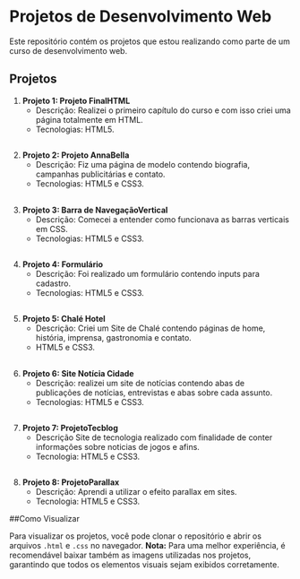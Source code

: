 # Projetos de Desenvolvimento Web
Este repositório contém os projetos que estou realizando como parte de um curso de desenvolvimento web.
## Projetos

1. **Projeto 1: Projeto FinalHTML**
   - Descrição: Realizei o primeiro capítulo do curso e com isso criei uma página totalmente em HTML.
   - Tecnologias: HTML5.
     ##
2. **Projeto 2: Projeto AnnaBella**
   - Descrição: Fiz uma página de modelo contendo biografia, campanhas publicitárias e contato.
   - Tecnologias: HTML5 e CSS3.
     ##
3. **Projeto 3: Barra de NavegaçãoVertical**
   - Descrição: Comecei a entender como funcionava as barras verticais em CSS.
   - Tecnologias: HTML5 e CSS3.
     ##
4. **Projeto 4: Formulário**
   - Descrição: Foi realizado um formulário contendo inputs para cadastro.
   - Tecnologias: HTML5 e CSS3.
     ##
5. **Projeto 5: Chalé Hotel**
   - Descrição: Criei um Site de Chalé contendo páginas de home, história, imprensa, gastronomia e contato.
   - HTML5 e CSS3.
     ##
6. **Projeto 6: Site Notícia Cidade**
   - Descrição: realizei um site de notícias contendo abas de publicações de notícias, entrevistas e abas sobre cada assunto.
   - Tecnologias: HTML5 e CSS3.
    ##
7. **Projeto 7: ProjetoTecblog**
   - Descrição Site de tecnologia realizado com finalidade de conter informações sobre noticias de jogos e afins.
   - Tecnologia: HTML5 e CSS3.
     ##
8. **Projeto 8: ProjetoParallax**
   - Descrição: Aprendi a utilizar o efeito parallax em sites.
   - Tecnologia: HTML5 e CSS3.
     
##Como Visualizar

Para visualizar os projetos, você pode clonar o repositório e abrir os arquivos `.html` e `.css` no navegador.
**Nota:** Para uma melhor experiência, é recomendável baixar também as imagens utilizadas nos projetos, garantindo que todos os elementos visuais sejam exibidos corretamente.
